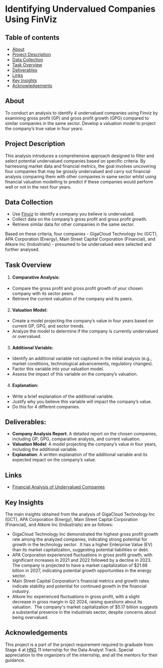 # Identifying Undervalued Companies Using FinViz

## Table of contents

- [About](#about)
- [Project Description](#project-description)
- [Data Collection](#data-collection)
- [Task Overview](#task-overview)
- [Deliverables](#deliverables)
- [Links](#links)
- [Key Insights](#key-insights)
- [Acknowledgements](#acknowledgements)


## About

To conduct an analysis to identify 4 undervalued companies using Finviz by examining gross profit (GP) and gross profit growth (GPG) compared to similar companies in the same sector. Develop a valuation model to project the company’s true value in four years.


## Project Description

This analysis introduces a comprehensive approach designed to filter and select potential undervalued companies based on specific criteria. By harnessing market data and financial metrics, the goal involves uncovering four companies that may be grossly undervalued and carry out financial analysis comparing them with other companies in same sector whilst using financial valuation modelling to predict if these companies would perform well or not in the next four years.


## Data Collection

- Use [Finviz](https://finviz.com/screener.ashx?v=111&f=cap_smallover,fa_eps5years_o10,fa_pe_low,fa_roa_o10,fa_sales5years_o10,geo_usa,sh_avgvol_o200&ft=4) to identify a company you believe is undervalued.
- Collect data on the company’s gross profit and gross profit growth.
- Retrieve similar data for other companies in the same sector.

Based on these criteria, four companies - GigaCloud Technology Inc (GCT), APA Corporation (Energy), Main Street Capital Corporation (Financial), and Atkore Inc (Industrials) - presumed to be undervalued were selected and further analysed.


## Task Overview

1.	#### Comparative Analysis:
- Compare the gross profit and gross profit growth of your chosen company with its sector peers.
-	Retrieve the current valuation of the company and its peers.
  
2.	#### Valuation Model:
- Create a model projecting the company’s value in four years based on current GP, GPG, and sector trends.
- Analyze the model to determine if the company is currently undervalued or overvalued.
  
3.	#### Additional Variable:
- Identify an additional variable not captured in the initial analysis (e.g., market conditions, technological advancements, regulatory changes).
- Factor this variable into your valuation model.
- Assess the impact of this variable on the company’s valuation.

4.	#### Explanation:
- Write a brief explanation of the additional variable.
- Justify why you believe this variable will impact the company’s value.
- Do this for 4 different companies.

## Deliverables:

- 	**Company Analysis Report**: A detailed report on the chosen companies, including GP, GPG, comparative analysis, and current valuation.
- 	**Valuation Model**: A model projecting the company’s value in four years, including the additional variable.
- 	**Explanation**: A written explanation of the additional variable and its expected impact on the company’s value.


## Links

- [Financial Analysis of Undervalued Companies](https://sites.google.com/view/mchenrys-portfolio/data-analysis-projects/identifying-undervalued-companies)
  

## Key Insights

The main insights obtained from the analysis of GigaCloud Technology Inc (GCT), APA Corporation (Energy), Main Street Capital Corporation (Financial), and Atkore Inc (Industrials) are as follows:

- GigaCloud Technology Inc demonstrated the highest gross profit growth rate among the analyzed companies, indicating strong potential for growth in the technology sector. ​ It has a higher Enterprise Value (EV) than its market capitalization, suggesting potential liabilities or debt.
- APA Corporation experienced fluctuations in gross profit growth, with significant increases in 2021 and 2022 followed by a decline in 2023. ​ The company is projected to have a market capitalization of $21.66 billion in 2027, indicating potential growth opportunities in the energy sector.
- Main Street Capital Corporation's financial metrics and growth rates indicate stability and potential for continued growth in the financial industry. ​
- Atkore Inc experienced fluctuations in gross profit, with a slight decrease in gross margin in Q2 2024, raising questions about its valuation. ​ The company's market capitalization of $5.17 billion suggests a substantial presence in the industrials sector, despite concerns about being overvalued.


## Acknowledgements

This project is a part of the project requirement required to graduate from Stage 4 at [HNG](https://hng.tech) 11 internship for the Data Analyst Track. Special appreciation to the organizers of the internship, and all the mentors for their guidance.

